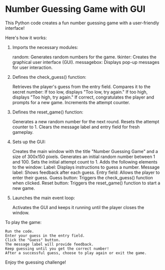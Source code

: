 # Number Guessing Game with GUI

This Python code creates a fun number guessing game with a user-friendly interface!

Here's how it works:

1. Imports the necessary modules:

    random: Generates random numbers for the game.
    tkinter: Creates the graphical user interface (GUI).
    messagebox: Displays pop-up messages for user interaction.

2. Defines the check_guess() function:

    Retrieves the player's guess from the entry field.
    Compares it to the secret number:
        If too low, displays "Too low, try again."
        If too high, displays "Too high, try again."
        If correct, congratulates the player and prompts for a new game.
    Increments the attempt counter.

3. Defines the reset_game() function:

    Generates a new random number for the next round.
    Resets the attempt counter to 1.
    Clears the message label and entry field for fresh gameplay.

4. Sets up the GUI:

    Creates the main window with the title "Number Guessing Game" and a size of 300x150 pixels.
    Generates an initial random number between 1 and 100.
    Sets the initial attempt count to 1.
    Adds the following elements to the window:
        Label: Displays instructions to guess a number.
        Message label: Shows feedback after each guess.
        Entry field: Allows the player to enter their guess.
        Guess button: Triggers the check_guess() function when clicked.
        Reset button: Triggers the reset_game() function to start a new game.

5. Launches the main event loop:

    Activates the GUI and keeps it running until the player closes the window.

To play the game:

    Run the code.
    Enter your guess in the entry field.
    Click the "Guess" button.
    The message label will provide feedback.
    Keep guessing until you get the correct number!
    After a successful guess, choose to play again or exit the game.

Enjoy the guessing challenge!